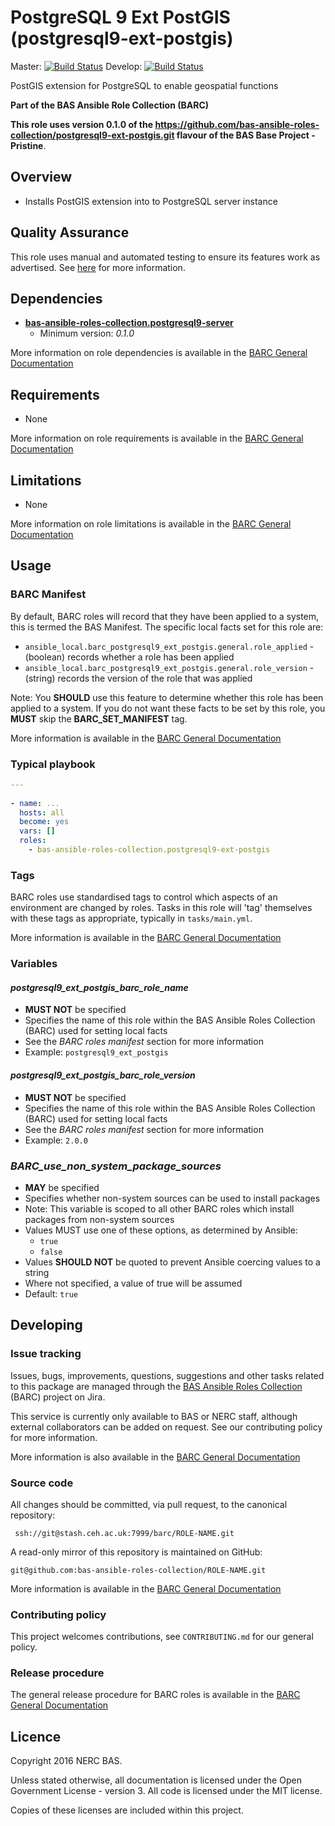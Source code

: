 # PostgreSQL 9 Ext PostGIS (postgresql9-ext-postgis)
 
Master: [![Build Status](https://semaphoreci.com/api/v1/bas-ansible-roles-collection/postgresql9-ext-postgis/branches/master/badge.svg)](https://semaphoreci.com/bas-ansible-roles-collection/postgresql9-ext-postgis)
Develop: [![Build Status](https://semaphoreci.com/api/v1/bas-ansible-roles-collection/postgresql9-ext-postgis/branches/develop/badge.svg)](https://semaphoreci.com/bas-ansible-roles-collection/postgresql9-ext-postgis)
 
PostGIS extension for PostgreSQL to enable geospatial functions
 
**Part of the BAS Ansible Role Collection (BARC)**
 
**This role uses version 0.1.0 of the https://github.com/bas-ansible-roles-collection/postgresql9-ext-postgis.git flavour of the BAS Base Project - Pristine**.
 
## Overview
 
* Installs PostGIS extension into to PostgreSQL server instance
 
## Quality Assurance
 
This role uses manual and automated testing to ensure its features work as advertised. See [here](tests/README.md) for more information.
 
## Dependencies
 
* [**bas-ansible-roles-collection.postgresql9-server**](https://galaxy.ansible.com/bas-ansible-roles-collection/postgresql9-server/)
  * Minimum version: *0.1.0*
 
More information on role dependencies is available in the 
[BARC General Documentation](
https://antarctica.hackpad.com/BARC-Overview-and-Policies-SzcHzHvitkt#:h=Role-dependencies)
 
## Requirements
 
* None
 
More information on role requirements is available in the 
[BARC General Documentation](
https://antarctica.hackpad.com/BARC-Overview-and-Policies-SzcHzHvitkt#:h=Role-requirements)
 
## Limitations
 
* None
 
More information on role limitations is available in the 
[BARC General Documentation](
https://antarctica.hackpad.com/BARC-Overview-and-Policies-SzcHzHvitkt#:h=Role-limitations)
 
## Usage
 
### BARC Manifest
 
By default, BARC roles will record that they have been applied to a system, this is termed the BAS Manifest.
The specific local facts set for this role are:
 
* `ansible_local.barc_postgresql9_ext_postgis.general.role_applied` - (boolean) records whether a role has been applied
* `ansible_local.barc_postgresql9_ext_postgis.general.role_version` - (string) records the version of the role that was applied
 
Note: You **SHOULD** use this feature to determine whether this role has been applied to a system.
If you do not want these facts to be set by this role, you **MUST** skip the **BARC_SET_MANIFEST** tag.
 
More information is available in the 
[BARC General Documentation](
https://antarctica.hackpad.com/BARC-Overview-and-Policies-SzcHzHvitkt#:h=Role-Manifest)
 
### Typical playbook
 
```yaml
---
 
- name: ...
  hosts: all
  become: yes
  vars: []
  roles:
    - bas-ansible-roles-collection.postgresql9-ext-postgis
```
 
### Tags
 
BARC roles use standardised tags to control which aspects of an environment are changed by roles.
Tasks in this role will 'tag' themselves with these tags as appropriate, typically in `tasks/main.yml`.
 
More information is available in the
[BARC General Documentation](
https://antarctica.hackpad.com/BARC-Overview-and-Policies-SzcHzHvitkt#:h=Appendix-B---BARC-Standardised)
 
### Variables
 
#### *postgresql9_ext_postgis_barc_role_name*
 
* **MUST NOT** be specified
* Specifies the name of this role within the BAS Ansible Roles Collection (BARC) used for setting local facts
* See the *BARC roles manifest* section for more information
* Example: `postgresql9_ext_postgis` 
 
#### *postgresql9_ext_postgis_barc_role_version*
 
* **MUST NOT** be specified
* Specifies the name of this role within the BAS Ansible Roles Collection (BARC) used for setting local facts
* See the *BARC roles manifest* section for more information
* Example: `2.0.0` 
 
### *BARC_use_non_system_package_sources*
 
* **MAY** be specified
* Specifies whether non-system sources can be used to install packages
* Note: This variable is scoped to all other BARC roles which install packages from non-system sources
* Values MUST use one of these options, as determined by Ansible:
    * `true` 
    * `false` 
* Values **SHOULD NOT** be quoted to prevent Ansible coercing values to a string
* Where not specified, a value of true will be assumed
* Default: `true` 
 
## Developing
 
### Issue tracking
 
Issues, bugs, improvements, questions, suggestions and other tasks related to this package are managed through the 
[BAS Ansible Roles Collection](
https://jira.ceh.ac.uk/projects/BARC) (BARC) project on Jira.
 
This service is currently only available to BAS or NERC staff, although external collaborators can be added on request.
See our contributing policy for more information.
 
More information is also available in the
[BARC General Documentation](
https://antarctica.hackpad.com/BARC-Overview-and-Policies-SzcHzHvitkt#:h=Issue-Tracking)
 
### Source code
 
All changes should be committed, via pull request, to the canonical repository:
 
`
ssh://git@stash.ceh.ac.uk:7999/barc/ROLE-NAME.git` 
 
A read-only mirror of this repository is maintained on GitHub:
 
`git@github.com:bas-ansible-roles-collection/ROLE-NAME.git`
 
More information is available in the
[BARC General Documentation](
https://antarctica.hackpad.com/BARC-Overview-and-Policies-SzcHzHvitkt#:h=Source-Code)
 
### Contributing policy
 
This project welcomes contributions, see `CONTRIBUTING.md` for our general policy.
 
### Release procedure
 
The general release procedure for BARC roles is available in the
[BARC General Documentation](
https://antarctica.hackpad.com/BARC-Overview-and-Policies-SzcHzHvitkt#:h=Release-procedures)
 
## Licence
 
Copyright 2016 NERC BAS.
 
Unless stated otherwise, all documentation is licensed under the Open Government License - version 3.
All code is licensed under the MIT license.
 
Copies of these licenses are included within this project.
